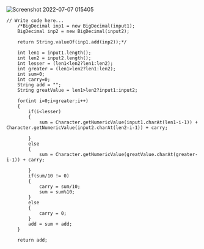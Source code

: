![Screenshot 2022-07-07 015405](https://user-images.githubusercontent.com/56172886/177636617-614ea820-0522-43a5-8254-b0dd330b3235.png)
    
    
    // Write code here...
		/*BigDecimal inp1 = new BigDecimal(input1);
		BigDecimal inp2 = new BigDecimal(input2);

		return String.valueOf(inp1.add(inp2));*/

		int len1 = input1.length();
		int len2 = input2.length();
		int lesser = (len1<len2?len1:len2);
		int greater = (len1>len2?len1:len2);
		int sum=0;
		int carry=0;
		String add = "";
		String greatValue = len1>len2?input1:input2;

		for(int i=0;i<greater;i++)
		{
			if(i<lesser)
			{
				sum = Character.getNumericValue(input1.charAt(len1-i-1)) + Character.getNumericValue(input2.charAt(len2-i-1)) + carry;
				
			}
			else
			{
				sum = Character.getNumericValue(greatValue.charAt(greater-i-1)) + carry;
				
			}
			if(sum/10 != 0)
			{
				carry = sum/10;
				sum = sum%10;
			}
			else
			{
				carry = 0;
			}
			add = sum + add;
		}

		return add;
